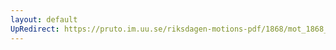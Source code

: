 ```yaml
---
layout: default
UpRedirect: https://pruto.im.uu.se/riksdagen-motions-pdf/1868/mot_1868__ak__68/mot_1868__ak__68-002.pdf
---
```

